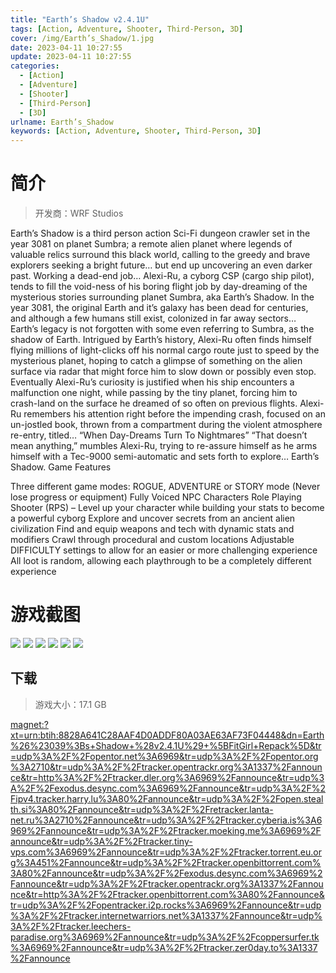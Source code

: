 ```yaml
---
title: "Earth’s Shadow v2.4.1U"
tags: [Action, Adventure, Shooter, Third-Person, 3D]
cover: /img/Earth’s_Shadow/1.jpg
date: 2023-04-11 10:27:55
update: 2023-04-11 10:27:55
categories: 
  - [Action]
  - [Adventure]
  - [Shooter]
  - [Third-Person]
  - [3D]
urlname: Earth’s_Shadow
keywords: [Action, Adventure, Shooter, Third-Person, 3D]
---
```

# 简介

> 开发商：WRF Studios

Earth’s Shadow is a third person action Sci-Fi dungeon crawler set in the year 3081 on planet Sumbra; a remote alien planet where legends of valuable relics surround this black world, calling to the greedy and brave explorers seeking a bright future… but end up uncovering an even darker past.
Working a dead-end job… Alexi-Ru, a cyborg CSP (cargo ship pilot), tends to fill the void-ness of his boring flight job by day-dreaming of the mysterious stories surrounding planet Sumbra, aka Earth’s Shadow.
In the year 3081, the original Earth and it’s galaxy has been dead for centuries, and although a few humans still exist, colonized in far away sectors… Earth’s legacy is not forgotten with some even referring to Sumbra, as the shadow of Earth.
Intrigued by Earth’s history, Alexi-Ru often finds himself flying millions of light-clicks off his normal cargo route just to speed by the mysterious planet, hoping to catch a glimpse of something on the alien surface via radar that might force him to slow down or possibly even stop.
Eventually Alexi-Ru’s curiosity is justified when his ship encounters a malfunction one night, while passing by the tiny planet, forcing him to crash-land on the surface he dreamed of so often on previous flights.
Alexi-Ru remembers his attention right before the impending crash, focused on an un-jostled book, thrown from a compartment during the violent atmosphere re-entry, titled… “When Day-Dreams Turn To Nightmares”
“That doesn’t mean anything,” mumbles Alexi-Ru, trying to re-assure himself as he arms himself with a Tec-9000 semi-automatic and sets forth to explore… Earth’s Shadow.
Game Features

Three different game modes: ROGUE, ADVENTURE or STORY mode (Never lose progress or equipment)
Fully Voiced NPC Characters
Role Playing Shooter (RPS) – Level up your character while building your stats to become a powerful cyborg
Explore and uncover secrets from an ancient alien civilization
Find and equip weapons and tech with dynamic stats and modifiers
Crawl through procedural and custom locations
Adjustable DIFFICULTY settings to allow for an easier or more challenging experience
All loot is random, allowing each playthrough to be a completely different experience

# 游戏截图

![](/img/Earth’s_Shadow/2.jpg)
![](/img/Earth’s_Shadow/3.jpg)
![](/img/Earth’s_Shadow/4.jpg)
![](/img/Earth’s_Shadow/5.jpg)
![](/img/Earth’s_Shadow/6.jpg)
![](/img/Earth’s_Shadow/7.jpg)


## 下载

> 游戏大小：17.1 GB

[magnet:?xt=urn:btih:8828A641C28AAF4D0ADDF80A03AE63AF73F04448&amp;dn=Earth%26%23039%3Bs+Shadow+%28v2.4.1U%29+%5BFitGirl+Repack%5D&amp;tr=udp%3A%2F%2Fopentor.net%3A6969&amp;tr=udp%3A%2F%2Fopentor.org%3A2710&amp;tr=udp%3A%2F%2Ftracker.opentrackr.org%3A1337%2Fannounce&amp;tr=http%3A%2F%2Ftracker.dler.org%3A6969%2Fannounce&amp;tr=udp%3A%2F%2Fexodus.desync.com%3A6969%2Fannounce&amp;tr=udp%3A%2F%2Fipv4.tracker.harry.lu%3A80%2Fannounce&amp;tr=udp%3A%2F%2Fopen.stealth.si%3A80%2Fannounce&amp;tr=udp%3A%2F%2Fretracker.lanta-net.ru%3A2710%2Fannounce&amp;tr=udp%3A%2F%2Ftracker.cyberia.is%3A6969%2Fannounce&amp;tr=udp%3A%2F%2Ftracker.moeking.me%3A6969%2Fannounce&amp;tr=udp%3A%2F%2Ftracker.tiny-vps.com%3A6969%2Fannounce&amp;tr=udp%3A%2F%2Ftracker.torrent.eu.org%3A451%2Fannounce&amp;tr=udp%3A%2F%2Ftracker.openbittorrent.com%3A80%2Fannounce&amp;tr=udp%3A%2F%2Fexodus.desync.com%3A6969%2Fannounce&amp;tr=udp%3A%2F%2Ftracker.opentrackr.org%3A1337%2Fannounce&amp;tr=http%3A%2F%2Ftracker.openbittorrent.com%3A80%2Fannounce&amp;tr=udp%3A%2F%2Fopentracker.i2p.rocks%3A6969%2Fannounce&amp;tr=udp%3A%2F%2Ftracker.internetwarriors.net%3A1337%2Fannounce&amp;tr=udp%3A%2F%2Ftracker.leechers-paradise.org%3A6969%2Fannounce&amp;tr=udp%3A%2F%2Fcoppersurfer.tk%3A6969%2Fannounce&amp;tr=udp%3A%2F%2Ftracker.zer0day.to%3A1337%2Fannounce](magnet:?xt=urn:btih:8828A641C28AAF4D0ADDF80A03AE63AF73F04448&amp;dn=Earth%26%23039%3Bs+Shadow+%28v2.4.1U%29+%5BFitGirl+Repack%5D&amp;tr=udp%3A%2F%2Fopentor.net%3A6969&amp;tr=udp%3A%2F%2Fopentor.org%3A2710&amp;tr=udp%3A%2F%2Ftracker.opentrackr.org%3A1337%2Fannounce&amp;tr=http%3A%2F%2Ftracker.dler.org%3A6969%2Fannounce&amp;tr=udp%3A%2F%2Fexodus.desync.com%3A6969%2Fannounce&amp;tr=udp%3A%2F%2Fipv4.tracker.harry.lu%3A80%2Fannounce&amp;tr=udp%3A%2F%2Fopen.stealth.si%3A80%2Fannounce&amp;tr=udp%3A%2F%2Fretracker.lanta-net.ru%3A2710%2Fannounce&amp;tr=udp%3A%2F%2Ftracker.cyberia.is%3A6969%2Fannounce&amp;tr=udp%3A%2F%2Ftracker.moeking.me%3A6969%2Fannounce&amp;tr=udp%3A%2F%2Ftracker.tiny-vps.com%3A6969%2Fannounce&amp;tr=udp%3A%2F%2Ftracker.torrent.eu.org%3A451%2Fannounce&amp;tr=udp%3A%2F%2Ftracker.openbittorrent.com%3A80%2Fannounce&amp;tr=udp%3A%2F%2Fexodus.desync.com%3A6969%2Fannounce&amp;tr=udp%3A%2F%2Ftracker.opentrackr.org%3A1337%2Fannounce&amp;tr=http%3A%2F%2Ftracker.openbittorrent.com%3A80%2Fannounce&amp;tr=udp%3A%2F%2Fopentracker.i2p.rocks%3A6969%2Fannounce&amp;tr=udp%3A%2F%2Ftracker.internetwarriors.net%3A1337%2Fannounce&amp;tr=udp%3A%2F%2Ftracker.leechers-paradise.org%3A6969%2Fannounce&amp;tr=udp%3A%2F%2Fcoppersurfer.tk%3A6969%2Fannounce&amp;tr=udp%3A%2F%2Ftracker.zer0day.to%3A1337%2Fannounce)